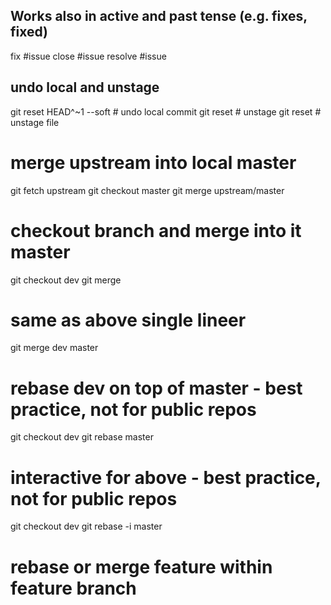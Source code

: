 ## Works also in active and past tense (e.g. fixes, fixed)
fix #issue
close #issue
resolve #issue

## undo local and unstage
git reset HEAD^~1 --soft  	# undo local commit
git reset			# unstage
git reset <file>		# unstage file

# merge upstream into local master
git fetch upstream
git checkout master
git merge upstream/master

# checkout branch and merge into it master
git checkout dev git merge

# same as above single lineer
git merge dev master 

# rebase dev on top of master - best practice, not for public repos
git checkout dev git rebase master

# interactive for above - best practice, not for public repos
git checkout dev git rebase -i master

# rebase or merge feature within feature branch
